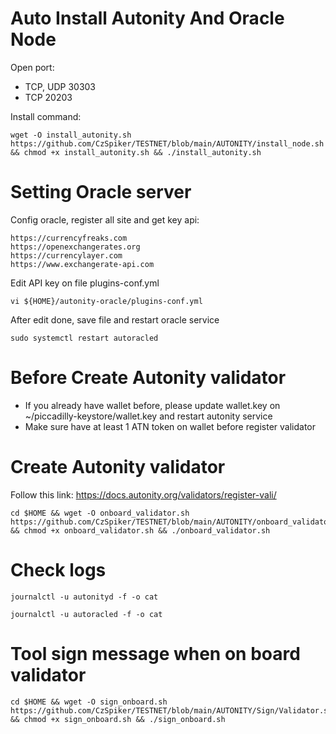 # Auto Install Autonity And Oracle Node

Open port: 
- TCP, UDP 30303
- TCP 20203

Install command:

    wget -O install_autonity.sh https://github.com/CzSpiker/TESTNET/blob/main/AUTONITY/install_node.sh && chmod +x install_autonity.sh && ./install_autonity.sh

# Setting Oracle server

Config oracle, register all site and get key api:

    https://currencyfreaks.com
    https://openexchangerates.org
    https://currencylayer.com
    https://www.exchangerate-api.com

Edit API key on file plugins-conf.yml

    vi ${HOME}/autonity-oracle/plugins-conf.yml

After edit done, save file and restart oracle service

    sudo systemctl restart autoracled

# Before Create Autonity validator
- If you already have wallet before, please update wallet.key on ~/piccadilly-keystore/wallet.key and restart autonity service
- Make sure have at least 1 ATN token on wallet before register validator

# Create Autonity validator

Follow this link: https://docs.autonity.org/validators/register-vali/

    cd $HOME && wget -O onboard_validator.sh https://github.com/CzSpiker/TESTNET/blob/main/AUTONITY/onboard_validator.sh && chmod +x onboard_validator.sh && ./onboard_validator.sh

# Check logs

    journalctl -u autonityd -f -o cat

    journalctl -u autoracled -f -o cat

# Tool sign message when on board validator

    cd $HOME && wget -O sign_onboard.sh https://github.com/CzSpiker/TESTNET/blob/main/AUTONITY/Sign/Validator.sh && chmod +x sign_onboard.sh && ./sign_onboard.sh
